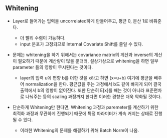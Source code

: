 ## Whitening

* Layer로 들어가는 입력을 uncorrelated하게 만들어주고, 평균 0, 분산 1로 바꿔준다.
  * 더 빨리 수렴이 가능하다.
  * input 분포가 고정되므로 Internal Covariate Shift를 줄일 수 있다.


* 문제는 whitening을 하기 위해서는 covariance matrix의 계산과 inverse의 계산이 필요하기 때문에 계산량이 많을 뿐더러, 설상가상으로 whitening을 하면 일부 parameter 들의 영향이 무시된다는 것이다.
  * layer의 입력 u에 편향 b를 더한 것을 x라고 하면 (x=u+b) 여기에 평균을 빼주어 normalization을 한다. 평균값을 주는 과정에서 b도 같이 빠지게 되어 결국 출력에서 b의 영향이 없어진다. 또한 단순히 E[x]를 빼는 것이 아니라 표준편차로 나눠주는 등의 scaling 과정까지 한다면 이러한 경향은 더욱 악화될 것이다. 
* 단순하게 Whitening만 한다면, Whitening 과정과 paremeter를 계산하기 위한 최적화 과정과 무관하게 진행되기 때문에 특정 파라미터가 계속 커지는 상태로 진행될 수 있다.
  * 이러한 Whitening의 문제를 해결하기 위해 Batch Norm이 나옴.
